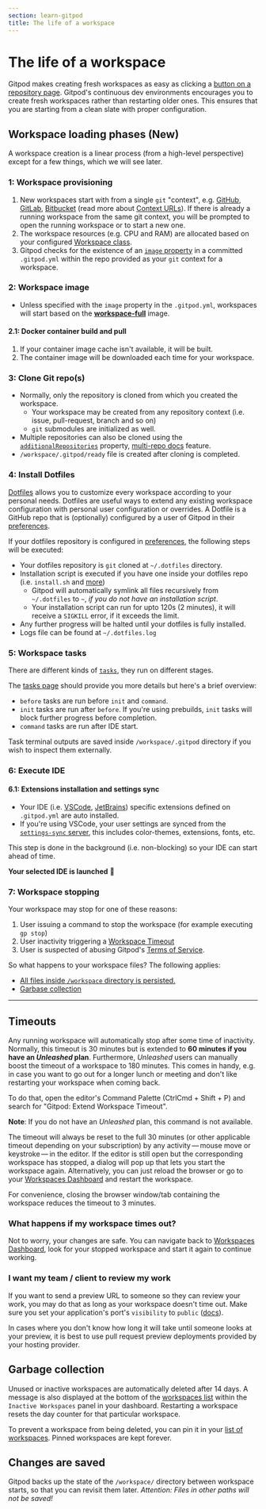 ```yaml
---
section: learn-gitpod
title: The life of a workspace
---
```


<script context="module">
  export const prerender = true;
  import Keybind from "$lib/components/keybind.svelte";
</script>

# The life of a workspace

Gitpod makes creating fresh workspaces as easy as clicking a [button on a repository page](/docs/configure/user-settings/browser-extension).
Gitpod's continuous dev environments encourages you to create fresh workspaces rather than restarting older ones.
This ensures that you are starting from a clean slate with proper configuration.

## Workspace loading phases (New)

A workspace creation is a linear process (from a high-level perspective) except for a few things, which we will see later.

### 1: Workspace provisioning

1. New workspaces start with from a single `git` "context", e.g. [GitHub](/docs/configure/authentication/github), [GitLab](/docs/configure/authentication/gitlab), [Bitbucket](/docs/configure/authentication/bitbucket) (read more about [Context URLs](/docs/introduction/learn-gitpod/context-url)). If there is already a running workspace from the same git context, you will be prompted to open the running workspace or to start a new one.
2. The workspace resources (e.g. CPU and RAM) are allocated based on your configured [Workspace class](/docs/configure/workspaces/workspace-classes#workspace-classes).
3. Gitpod checks for the existence of an [`image` property](/docs/references/gitpod-yml#image) in a committed `.gitpod.yml` within the repo provided as your `git` context for a workspace.

### 2: Workspace image

- Unless specified with the `image` property in the `.gitpod.yml`, workspaces will start based on the [**workspace-full**](https://hub.docker.com/r/gitpod/workspace-full) image.

#### 2.1: Docker container build and pull

1. If your container image cache isn't available, it will be built.
2. The container image will be downloaded each time for your workspace.

### 3: Clone Git repo(s)

- Normally, only the repository is cloned from which you created the workspace.
  - Your workspace may be created from any repository context (i.e. issue, pull-request, branch and so on)
  - `git` submodules are initialized as well.
- Multiple repositories can also be cloned using the [`additionalRepositories`](/docs/references/gitpod-yml/#additionalrepositories) property, [multi-repo docs](/docs/configure/workspaces/multi-repo) feature.
- `/workspace/.gitpod/ready` file is created after cloning is completed.

### 4: Install Dotfiles

[Dotfiles](/docs/configure/user-settings/dotfiles) allows you to customize every workspace according to your personal needs. Dotfiles are useful ways to extend any existing workspace configuration with personal user configuration or overrides. A Dotfile is a GitHub repo that is (optionally) configured by a user of Gitpod in their [preferences](https://gitpod.io/preferences).

If your dotfiles repository is configured in [preferences](https://gitpod.io/preferences), the following steps will be executed:

- Your dotfiles repository is `git` cloned at `~/.dotfiles` directory.
- Installation script is executed if you have one inside your dotfiles repo (i.e. `install.sh` and [more](/docs/configure/user-settings/dotfiles))
  - Gitpod will automatically symlink all files recursively from `~/.dotfiles` to `~`, _if you do not have an installation script_.
  - Your installation script can run for upto 120s (2 minutes), it will receive a `SIGKILL` error, if it exceeds the limit.
- Any further progress will be halted until your dotfiles is fully installed.
- Logs file can be found at `~/.dotfiles.log`

### 5: Workspace tasks

There are different kinds of [`tasks`](/docs/configure/workspaces/tasks), they run on different stages.

The [tasks page](/docs/configure/workspaces/tasks#prebuild-and-new-workspaces) should provide you more details but here's a brief overview:

- `before` tasks are run before `init` and `command`.
- `init` tasks are run after `before`. If you're using prebuilds, `init` tasks will block further progress before completion.
- `command` tasks are run after IDE start.

Task terminal outputs are saved inside `/workspace/.gitpod` directory if you wish to inspect them externally.

### 6: Execute IDE

#### 6.1: Extensions installation and settings sync

- Your IDE (i.e. [VSCode](/docs/references/ides-and-editors/vscode-extensions#installing-an-extension), [JetBrains](/docs/references/ides-and-editors/intellij#preconfigure-for-repository)) specific extensions defined on `.gitpod.yml` are auto installed.
- If you're using VSCode, your user settings are synced from the [`settings-sync` server](/docs/references/ides-and-editors/settings-sync), this includes color-themes, extensions, fonts, etc.

This step is done in the background (i.e. non-blocking) so your IDE can start ahead of time.

**Your selected IDE is launched** 🎉

### 7: Workspace stopping

Your workspace may stop for one of these reasons:

1. User issuing a command to stop the workspace (for example executing `gp stop`)
2. User inactivity triggering a [Workspace Timeout](#timeouts)
3. User is suspected of abusing Gitpod's [Terms of Service](/terms).

So what happens to your workspace files? The following applies:

- [All files inside `/workspace` directory is persisted.](#changes-are-saved)
- [Garbase collection](#garbage-collection)

<!--

TODO: Diagram, if needed

### Diagram

<iframe title="Diagram showing the Gitpod loading process" style="border: 1px solid rgba(0, 0, 0, 0.1);" width="800" height="450" src="https://www.figma.com/embed?embed_host=share&url=https%3A%2F%2Fwww.figma.com%2Fproto%2F9mwBY6t44zP4n9w8AQZZL9%2FGitpod-workspace-start-diagram%3Fnode-id%3D59662%253A337%26scaling%3Dmin-zoom%26page-id%3D0%253A244%26starting-point-node-id%3D59662%253A337" allowfullscreen></iframe>

-->

---

## Timeouts

Any running workspace will automatically stop after some time of inactivity. Normally, this timeout is 30 minutes but is extended to **60 minutes if you have an _Unleashed_ plan**.
Furthermore, _Unleashed_ users can manually boost the timeout of a workspace to 180 minutes. This comes in handy, e.g. in case you want to go out for a longer lunch or meeting and don't like restarting your workspace when coming back.

To do that, open the editor's Command Palette (<Keybind>CtrlCmd + Shift + P</Keybind>) and search for "Gitpod: Extend Workspace Timeout".

**Note**: If you do not have an _Unleashed_ plan, this command is not available.

The timeout will always be reset to the full 30 minutes (or other applicable timeout depending on your subscription) by any activity&thinsp;—&thinsp;mouse move or keystroke&thinsp;—&thinsp;in the editor.
If the editor is still open but the corresponding workspace has stopped, a dialog will pop up that lets you start the workspace
again. Alternatively, you can just reload the browser or go to your [Workspaces Dashboard](https://gitpod.io/workspaces) and restart the workspace.

For convenience, closing the browser window/tab containing the workspace reduces the timeout to 3 minutes.

### What happens if my workspace times out?

Not to worry, your changes are safe. You can navigate back to [Workspaces Dashboard](https://gitpod.io/workspaces), look for your stopped workspace and start it again to continue working.

### I want my team / client to review my work

If you want to send a preview URL to someone so they can review your work, you may do that as long as your workspace doesn't time out. Make sure you set your application's port's `visibility` to `public` ([docs](/docs/references/gitpod-yml#portsnvisibility)).

In cases where you don't know how long it will take until someone looks at your preview, it is best to use pull request preview deployments provided by your hosting provider.

## Garbage collection

Unused or inactive workspaces are automatically deleted after 14 days. A message is also displayed at the bottom of the [workspaces list](https://gitpod.io/workspaces) within the `Inactive Workspaces` panel in your dashboard. Restarting a workspace resets the day counter for that particular workspace.

To prevent a workspace from being deleted, you can pin it in your [list of workspaces](https://gitpod.io/workspaces). Pinned workspaces are kept forever.

## Changes are saved

Gitpod backs up the state of the `/workspace/` directory between workspace starts, so that
you can revisit them later. _Attention: Files in other paths will not be saved!_
